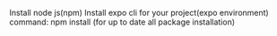 Install node js(npm)
Install expo cli for your project(expo environment)
command: npm install (for up to date all package installation)
